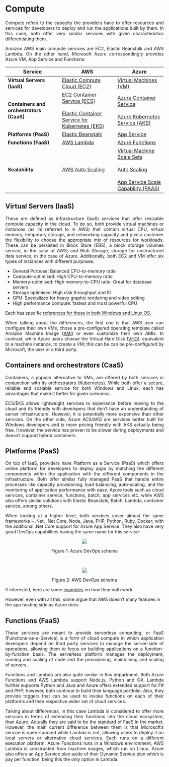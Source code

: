 # Compute


<p align="justify"> Compute refers to the capacity the providers have to offer resources and services for developers to deploy and run the applications built by them. In this case, both offer very similar services with given characteristics differentiating them. </p> 

<p align="justify"> Amazon AWS main compute services are EC2, Elastic Beanstalk and AWS Lambda. On the other hand, Microsoft Azure correspondingly provides Azure VM, App Service and Functions: </p> 

Service | AWS | Azure
--------| ----| ------
**Virtual Servers (IaaS)** | <a href= "https://aws.amazon.com/ec2/"> Elastic Compute Cloud (EC2) </a> | <a href= "https://azure.microsoft.com/en-gb/services/virtual-machines/"> Virtual Machines (VM) </a>
**Containers and orchestrators (CaaS)**|<a href= "https://aws.amazon.com/ecs/features/">EC2 Container Service (ECS)</a></br><br><a href= "https://aws.amazon.com/eks/">Elastic Container Service for Kubernetes (EKS)</a></br>|<a href="https://docs.microsoft.com/en-us/azure/container-service/">Azure Container Service</a></br><br><a href= "https://azure.microsoft.com/en-gb/services/kubernetes-service/">Azure Kubernetes Service (AKS)</a></br>
**Platforms (PaaS)**|<a href= "https://aws.amazon.com/elasticbeanstalk/">Elastic Beanstalk</a>|<a href= "https://azure.microsoft.com/en-gb/services/app-service/">App Service</a>
**Functions (FaaS)**|<a href= "https://aws.amazon.com/lambda/">AWS Lambda</a>|<a href= "https://azure.microsoft.com/en-gb/blog/introducing-azure-functions/">Azure Functions</a>
**Scalability**|<a href= "https://aws.amazon.com/autoscaling/">AWS Auto Scaling</a>|<a href= "https://azure.microsoft.com/en-gb/services/virtual-machine-scale-sets/">Virtual Machine Scale Sets</a></br><br> <a href= "https://azure.microsoft.com/en-gb/features/autoscale/">Auto Scaling</a></br><br><a href= "https://docs.microsoft.com/en-us/azure/app-service/web-sites-scale">App Service Scale Capability (PAAS)</a></br>



## Virtual Servers (IaaS)

<p align="justify"> These are defined as infrastructure (IaaS) services that offer resizable compute capacity in the cloud. To do so, both provide virtual machines or instances (as its referred to in AWS) that contain virtual CPU, virtual memory, temporary storage, and networking capacity and give a customer the flexibility to choose the appropriate mix of resources for workloads. These can be persisted in Block Store (EBS), a block storage volumes service,  in the case of AWS; and Blob Storage, storage for unstructured data service, in the case of Azure. Additionally, both EC2 and VM offer six types of instances with different purposes: </p> 

- General Purpose: Balanced CPU-to-memory ratio
- Compute-optimised: High CPU-to-memory ratio
- Memory-optimised: High memory-to-CPU ratio. Great for database servers
- Storage optimised: High disk throughput and IO
- GPU: Specialized for heavy graphic rendering and video editing
- High performance compute: fastest and most powerful CPU

Each has specific <a href= "https://araihan.wordpress.com/2018/08/02/amazon-ec2-and-azure-virtual-machine-instance-comparison/">references for these in both Windows and Linux OS. </a>

<p align="justify"> When talking about the differences, the first one is that AWS user can configure their own VMs, chose a pre-configured operating template called Amazon Machine Image (<a href= "https://docs.aws.amazon.com/AWSEC2/latest/UserGuide/AMIs.html">AMI</a>) or even customize their own AMIs. In contrast, while Azure users choose the Virtual Hard Disk (<a href= "https://docs.microsoft.com/en-us/azure/virtual-machines/linux/managed-disks-overview">VHD</a>), equivalent to a machine instance, to create a VM; this can be can be pre-configured by Microsoft, the user or a third party. </p> 

## Containers and orchestrators (CaaS)

<p align="justify"> Containers, a popular alternative to VMs, are offered by both services in conjunction with its orchestrators (Kubernetes). While both offer a secure, reliable and scalable service for both Windows and Linux; each has advantages that make it better for given scenarios. </p> 

<p align="justify"> ECS/EKS allows lightweight services to experience before moving to the cloud and its friendly with developers that don’t have an understanding of server infrastructure. However, it is potentially more expensive than other services. On the other side, Azure ACS/AKS are services better built for Windows developers and is more pricing friendly with AKS actually being free. However, the service has proven to be slower during deployments and doesn’t support hybrid containers.
</p> 

## Platforms (PaaS)

<p align="justify"> On top of IaaS, providers have Platform as a Service (PaaS) which offers online platform for developers to deploy apps by matching the different components within the application with the different components in the infrastructure. Both offer similar fully managed PaaS that handle entire processes like capacity provisioning, load balancing, auto-scaling, and the monitoring of application performance with ease. Azure tools such as cloud services, container service, functions, batch, app services etc. while AWS also offers similar solutions with Elastic Beanstalk, Batch, Lambda, container service, among others. </p> 

<p align="justify"> When looking at a higher level, both services cover almost the same frameworks – .Net, .Net Core, Node, Java, PHP, Python, Ruby, Docker; with the additional .Net Core support for Azure App Service. They also have very good DevOps capabilities having the same name for this service: </p> 

<p align="center"><img src="https://github.com/sdiazben/Research-topic/blob/master/images/devopsazure.png"/></p>
<p align="center">Figure 1: Azure DevOps schema</p>
</br>
<p align="center"><img src="https://github.com/sdiazben/Research-topic/blob/master/images/devopsAWS.jpg"/></p>
<p align="center">Figure 2: AWS DevOps schema</p>

If interested, here are some <a href= "http://flusharcade.com.au/aws-elastic-beanstalk-or-azure-app-service-part-1/">examples</a> on how they both work. 

However, even with all this, some argue that AWS doesn’t many features in the app hosting side as Azure does.


## Functions (FaaS)

<p align="justify"> These services are meant to provide serverless computing, or FaaS (Functions-as-a-Service) is a form of cloud compute in which application developers depend on third party services to manage the server-side of operations, allowing them to focus on building applications on a function-by-function basis. The serverless platform manages the deployment, running and scaling of code and the provisioning, maintaining and scaling of servers. </p>

<p align="justify"> Functions and Lambda are also quite similar in this department. Both Azure Functions and AWS Lambda support Node.js, Python and C#. Lambda further supports Python and Java and Azure offers extended support for F# and PHP; however, both continue to build their language portfolio. Also, they provide triggers that can be used to invoke functions on each of their platforms and their respective wider set of cloud services. </p>

<p align="justify"> Talking about differences, in this case Lambda is considered to offer more services in terms of extending their functions into the cloud ecosystem, than Azure. Actually they are said to be the standard of FaaS in the market. However, the main current difference between them is that Microsoft’s service is open-sourced while Lambda is not, allowing users to deploy it on local servers or alternative cloud services. Each runs on a different execution platform: Azure Functions runs in a Windows environment, AWS Lambda is constructed from machine images, which run on Linux. Azure also offers an App Service plan aside of their Dynamic Service plan which is pay per function, being this the only option in Lambda. </p> 


